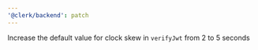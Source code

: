 ```yaml
---
'@clerk/backend': patch
---
```


Increase the default value for clock skew in `verifyJwt` from 2 to 5 seconds
